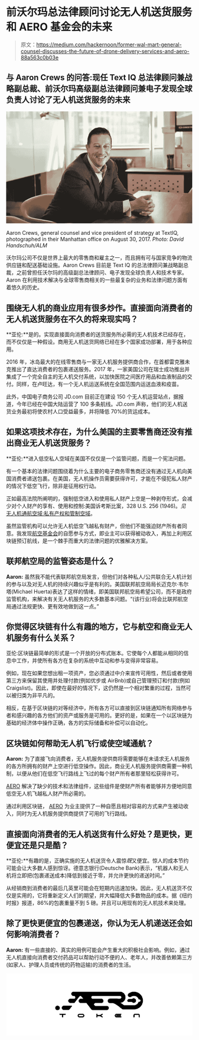 # 前沃尔玛总法律顾问讨论无人机送货服务和 AERO 基金会的未来

> 原文：<https://medium.com/hackernoon/former-wal-mart-general-counsel-discusses-the-future-of-drone-delivery-services-and-aero-88a563c0b03e>

## 与 Aaron Crews 的问答:现任 Text IQ 总法律顾问兼战略副总裁、前沃尔玛高级副总法律顾问兼电子发现全球负责人讨论了无人机送货服务的未来

[![](img/b4c4f612b55afd3494c3b46e0d8a9232.png)](https://aerotoken.com)

Aaron Crews, general counsel and vice president of strategy at TextIQ, photographed in their Manhattan office on August 30, 2017\. *Photo: David Handschuh/ALM*

沃尔玛公司不仅是世界上最大的零售商和雇主之一，而且拥有可与国家竞争的物流供应链和配送基础设施。Aaron Crews 目前是 Text IQ 的总法律顾问兼战略副总裁，之前曾担任沃尔玛的高级副总法律顾问、电子发现全球负责人和技术专家。Aaron 在利用技术解决与全球零售商相关的一些最复杂的业务和法律问题方面有着悠久的历史。

## 围绕无人机的商业应用有很多炒作。直接面向消费者的无人机送货服务在不久的将来现实吗？

**亚伦:**是的。实现直接面向消费者的送货服务所必需的无人机技术已经存在，而不仅仅是一种假设。商用无人机送货网络已经在多个国家成功部署，用于各种应用。

2016 年，冰岛最大的在线零售商与一家无人机服务提供商合作，在首都雷克雅未克推出了直达消费者的包裹递送服务。2017 年，一家美国公司在瑞士成功推出并集成了一个完全自主的无人机交付系统，以加快医院之间医疗用品和血液制品的交付。同样，在卢旺达，有一个无人机运送系统在全国范围内运送血液和疫苗。

此外，中国电子商务公司 JD.com 目前正在建设 150 个无人机运营站点，据报道，今年已经在中国大陆运营了 100 多条航线。JD.com 声称，他们的无人机送货业务最初将使农村人口受益最多，并将降低 70%的货运成本。

## 如果这项技术存在，为什么美国的主要零售商还没有推出商业无人机送货服务？

**亚伦:**进入低空私人空域在美国不仅仅是一个监管问题，而是一个宪法问题。

有一个基本的法律问题围绕着为什么主要的电子商务零售商还没有通过无人机向美国消费者递送包裹。在美国，无人机操作员需要获得许可，才能在不侵犯私人财产的情况下低空飞行，除非是征用权行动。

正如最高法院所阐明的，强制低空进入和使用私人财产上空是一种剥夺形式，会减少对个人财产的享有、使用和控制:美国诉考斯比案，328 U.S. 256 (1946)。*见* [无人机通航空域:私有产权和管制空域](https://hackernoon.com/navigable-airspace-for-drones-private-property-rights-and-regulated-airspace-12d18c34fb1c)。

虽然监管机构可以允许无人机低空飞越私有财产，但他们不能强迫财产所有者同意。我发现[航空基金会](https://aerotoken.com)的自愿参与方式，即业主可以获得被动收入，再加上利用区块链预订航线，是一个棘手而重大的法律问题的优雅解决方案。

## 联邦航空局的监管姿态是什么？

**Aaron:** 虽然我不能代表联邦航空局发言，但他们对各种私人/公共联合无人机计划的参与以及对无人机的持续兴趣似乎是有利的。美国联邦航空局局长迈克尔·韦尔塔(Michael Huerta)表达了这样的情绪，即美国联邦航空局希望公司，而不是政府监管机构，来解决有关无人机服务的大多数基本问题。“(该行业)将会比联邦航空局通过法规更快、更有效地做到这一点。”

## 你觉得区块链有什么有趣的地方，它与航空和商业无人机服务有什么关系？

亚伦:区块链最简单的形式是一个开放的分布式账本。它使每个人都能从相同的信息中工作，并使所有各方在复杂的系统中互动和参与变得非常容易。

例如，现在如果您想出租一项资产，您必须通过中介来宣传可用性，然后或者使用第三方来保留其使用并处理付款(例如优步或 AirBnb)或自己管理预订和付款(例如 Craigslist)。因此，即使在最好的情况下，这仍然是一个相对繁重的过程，当然可以被归类为非平凡的。

相反，在基于区块链的对等经济中，所有各方可以直接到区块链通知所有网络参与者和感兴趣的各方他们的资产或服务是可用的。更好的是，如果在一个以区块链为基础的经济体中操作正确，各方的实际储备和补偿可以自动化。

## 区块链如何帮助无人机飞行或使空域通航？

**Aaron:** 为了直接飞向消费者，无人机服务提供商将需要能够在未请求无人机服务的各方所拥有的财产上空进行低空操作。因此，商业无人机服务提供商需要一种机制，以便从他们在低空飞行路线上飞过的每个财产所有者那里轻松获得许可。

[AERO](https://aerotoken.com) 解决了缺少的技术和法律组件，这些组件是使财产所有者能够并方便地同意低空无人机飞越私人财产所必需的。

通过利用区块链， [AERO](https://aerotoken.com) 为业主提供了一种自愿且相对容易的方式来产生被动收入，同时为无人机服务提供商提供了可用的飞行路线。

## 直接面向消费者的无人机送货有什么好处？是更快，更便宜还是只是酷？

**亚伦:**有趣的是，正确实施的无人机送货令人震惊*既*又便宜。惊人的成本节约可能会让大多数人感到惊讶。德意志银行(Deutsche Bank)表示，“机器人和无人机将立即把(包裹递送成本)降低到接近于零，并允许更快的递送时间。”

从经销商到消费者的最后几英里可能会在短期内迅速加快。因此，无人机送货不仅仅是实用的，它将重新定义人们的期望，并大幅降低大多数物品的成本。据《纽约时报》报道，86%的包裹重量不到 5 磅。并且可以用现有的无人机技术来处理。

## 除了更快更便宜的包裹递送，你认为无人机递送还会如何影响消费者？

**Aaron:** 有一些直接的、真实的用例可能会产生重大的积极社会影响。例如，通过无人机直接向消费者交付药品可以帮助行动不便的人、老年人，并改善依赖第三方(如家人、护理人员或传统的药物运输)的消费者的生活。

[![](img/c98abd4d11ef471826450c33de439c67.png)](https://aerotoken.com)